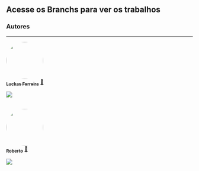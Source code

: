## Acesse os Branchs para ver os trabalhos


### Autores
---

<a href="https://github.com/Luckas-Ferreira">
 <img style="border-radius: 50%;" src="https://avatars.githubusercontent.com/u/107446934?v=4" width="100px;" alt=""/>
 <br />
 <sub><b>Luckas Ferreira</b></sub></a> <a href="https://github.com/Luckas-Ferreira" title="Sistema Logístico - POO">🚀</a>

<a href="https://instagram.com/luckas_.ferreira" target="_blank"><img src="https://img.shields.io/badge/-Instagram-%23E4405F?style=for-the-badge&logo=instagram&logoColor=white" target="_blank"></a>
  
 <br />

<a href="https://github.com/jrobertogram">
 <img style="border-radius: 50%;" src="https://avatars.githubusercontent.com/u/33937381?v=4" width="100px;" alt=""/>
 <br />
 <sub><b>Roberto</b></sub></a> <a href="https://github.com/jrobertogram" title="Sistema Logístico - POO">🚀</a>

<a href="https://instagram.com/jrobertogram" target="_blank"><img src="https://img.shields.io/badge/-Instagram-%23E4405F?style=for-the-badge&logo=instagram&logoColor=white" target="_blank"></a>
  
